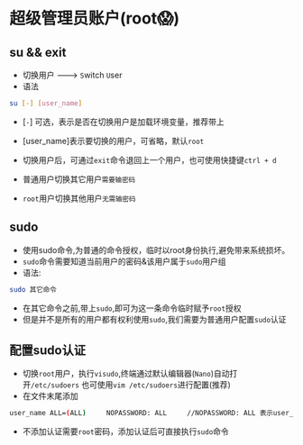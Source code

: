 # 超级管理员账户(root😱)

## su && exit

* 切换用户 ---> `S`witch `U`ser
* 语法 

```bash
su [-] [user_name]
```

*  [`-`] 可选，表示是否在切换用户是加载环境变量，推荐带上

* [user_name]表示要切换的用户，可省略，默认`root`

* 切换用户后，可通过`exit`命令退回上一个用户，也可使用快捷键`ctrl + d`

* 普通用户切换其它用户`需要输密码`

* `root`用户切换其他用户`无需输密码`

## sudo

* 使用sudo命令,为普通的命令授权，临时以root身份执行,避免带来系统损坏。
* `sudo`命令需要知道当前用户的密码&该用户属于`sudo`用户组
* 语法:
```bash
sudo 其它命令
```

* 在其它命令之前,带上`sudo`,即可为这一条命令临时赋予`root`授权
* 但是并不是所有的用户都有权利使用`sudo`,我们需要为普通用户配置`sudo`认证

## 配置sudo认证

* 切换`root`用户，执行`visudo`,终端通过默认编辑器(`Nano`)自动打开`/etc/sudoers`		也可使用`vim /etc/sudoers`进行配置(推荐)
* 在文件末尾添加
```bash
user_name ALL=(ALL)		NOPASSWORD: ALL		//NOPASSWORD: ALL 表示user_name使用root时无需密码
```
* 不添加认证需要`root`密码，添加认证后可直接执行`sudo`命令
